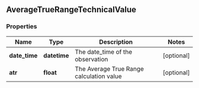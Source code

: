 ## AverageTrueRangeTechnicalValue

### Properties
Name | Type | Description | Notes
------------ | ------------- | ------------- | -------------
**date_time** | **datetime** | The date_time of the observation | [optional] 
**atr** | **float** | The Average True Range calculation value | [optional] 



